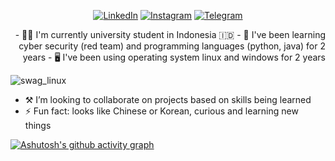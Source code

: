 <!--
### Hi there 

**realalf1/realalf1** is a ✨ _special_ ✨ repository because its `README.md` (this file) appears on your GitHub profile.

Hi Here are some ideas to get you started:
-->

<div align="center">
  
<a href="https://linkedin.com/in/xecureyan">![LinkedIn](https://img.shields.io/badge/linkedin-%230077B5.svg?style=for-the-badge&logo=linkedin&logoColor=white)</a> <a href="https://instagram.com/xecureyan">![Instagram](https://img.shields.io/badge/Instagram-E4405F?style=for-the-badge&logo=instagram&logoColor=white)</a> <a href="https://t.me/realalf1">![Telegram](https://img.shields.io/badge/Telegram-2CA5E0?style=for-the-badge&logo=telegram&logoColor=white)</a>

</div>

<div align="right">
<!-- 🔭 I’m currently working on ...-->
  - 🧑‍🎓 I'm currently university student in Indonesia 🇮🇩
  - 🚀 I've been learning cyber security (red team) and programming languages (python, java) for 2 years
  - 🖥️ I've been using operating system linux and windows for 2 years
  <div align="left">   

  ![swag_linux](https://github.com/realalf1/realalf1/assets/152812058/28f0e289-6b62-4687-971a-f10560c0be6e)

  </div>
</div>

- ⚒️ I’m looking to collaborate on projects based on skills being learned <!-- 📫 How to reach me: -->
- ⚡ Fun fact: looks like Chinese or Korean, curious and learning new things
<!-- --- -->

[![Ashutosh's github activity graph](https://github-readme-activity-graph.vercel.app/graph?username=realalf1&theme=github-compact)](https://github.com/ashutosh00710/github-readme-activity-graph)

